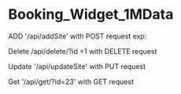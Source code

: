 # Booking_Widget_1MData


ADD
'/api/addSite' with POST request
exp:

Delete
/api/delete/?id =1 with DELETE request

Update
'/api/updateSite' with PUT request

Get
'/api/get/?id=23' with GET request
